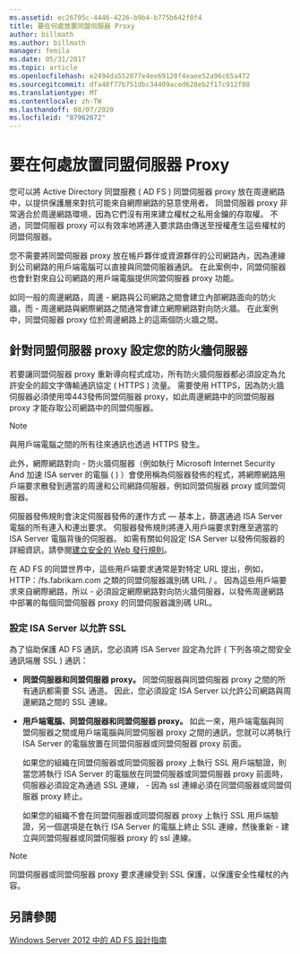 ```yaml
---
ms.assetid: ec26705c-4446-4226-b9b4-b775b642f0f4
title: 要在何處放置同盟伺服器 Proxy
author: billmath
ms.author: billmath
manager: femila
ms.date: 05/31/2017
ms.topic: article
ms.openlocfilehash: e2494da552877e4ee69120f4eaee52a96c65a472
ms.sourcegitcommit: dfa48f77b751dbc34409aced628eb2f17c912f08
ms.translationtype: MT
ms.contentlocale: zh-TW
ms.lasthandoff: 08/07/2020
ms.locfileid: "87962672"
---
```

# <a name="where-to-place-a-federation-server-proxy"></a>要在何處放置同盟伺服器 Proxy

您可以將 Active Directory 同盟服務 \( AD FS \) 同盟伺服器 proxy 放在周邊網路中，以提供保護層來對抗可能來自網際網路的惡意使用者。 同盟伺服器 proxy 非常適合於周邊網路環境，因為它們沒有用來建立權杖之私用金鑰的存取權。 不過，同盟伺服器 proxy 可以有效率地將連入要求路由傳送至授權產生這些權杖的同盟伺服器。

您不需要將同盟伺服器 proxy 放在帳戶夥伴或資源夥伴的公司網路內，因為連線到公司網路的用戶端電腦可以直接與同盟伺服器通訊。 在此案例中，同盟伺服器也會針對來自公司網路的用戶端電腦提供同盟伺服器 proxy 功能。

如同一般的周邊網路，周邊 \- 網路與公司網路之間會建立內部網路面向的防火牆，而 \- 周邊網路與網際網路之間通常會建立網際網路對向防火牆。 在此案例中，同盟伺服器 proxy 位於周邊網路上的這兩個防火牆之間。

## <a name="configuring-your-firewall-servers-for-a-federation-server-proxy"></a>針對同盟伺服器 proxy 設定您的防火牆伺服器
若要讓同盟伺服器 proxy 重新導向程式成功，所有防火牆伺服器都必須設定為允許安全的超文字傳輸通訊協定 \( HTTPS \) 流量。 需要使用 HTTPS，因為防火牆伺服器必須使用埠443發佈同盟伺服器 proxy，如此周邊網路中的同盟伺服器 proxy 才能存取公司網路中的同盟伺服器。

> [!NOTE]
> 與用戶端電腦之間的所有往來通訊也透過 HTTPS 發生。

此外，網際網路對向 \- 防火牆伺服器（例如執行 Microsoft Internet Security And 加速 ISA server 的電腦 \( \) ）會使用稱為伺服器發佈的程式，將網際網路用戶端要求散發到適當的周邊和公司網路伺服器，例如同盟伺服器 proxy 或同盟伺服器。

伺服器發佈規則會決定伺服器發佈的運作方式 — 基本上，篩選通過 ISA Server 電腦的所有連入和連出要求。 伺服器發佈規則將連入用戶端要求對應至適當的 ISA Server 電腦背後的伺服器。 如需有關如何設定 ISA Server 以發佈伺服器的詳細資訊，請參閱[建立安全的 Web 發行規則](https://go.microsoft.com/fwlink/?LinkId=75182)。

在 AD FS 的同盟世界中，這些用戶端要求通常是對特定 URL 提出，例如，HTTP：/fs.fabrikam.com 之類的同盟伺服器識別碼 URL \/ 。 因為這些用戶端要求來自網際網路，所以 \- 必須設定網際網路對向防火牆伺服器，以發佈周邊網路中部署的每個同盟伺服器 proxy 的同盟伺服器識別碼 URL。

### <a name="configuring-isa-server-to-allow-ssl"></a>設定 ISA Server 以允許 SSL
為了協助保護 AD FS 通訊，您必須將 ISA Server 設定為允許 \( 下列各項之間安全通訊端層 SSL \) 通訊：

-   **同盟伺服器和同盟伺服器 proxy。** 同盟伺服器與同盟伺服器 proxy 之間的所有通訊都需要 SSL 通道。 因此，您必須設定 ISA Server 以允許公司網路與周邊網路之間的 SSL 連線。

-   **用戶端電腦、同盟伺服器和同盟伺服器 proxy。** 如此一來，用戶端電腦與同盟伺服器之間或用戶端電腦與同盟伺服器 proxy 之間的通訊，您就可以將執行 ISA Server 的電腦放置在同盟伺服器或同盟伺服器 proxy 前面。

    如果您的組織在同盟伺服器或同盟伺服器 proxy 上執行 SSL 用戶端驗證，則當您將執行 ISA Server 的電腦放在同盟伺服器或同盟伺服器 proxy 前面時，伺服器必須設定為通過 SSL 連線， \- 因為 ssl 連線必須在同盟伺服器或同盟伺服器 proxy 終止。

    如果您的組織不會在同盟伺服器或同盟伺服器 proxy 上執行 SSL 用戶端驗證，另一個選項是在執行 ISA Server 的電腦上終止 SSL 連線，然後重新 \- 建立與同盟伺服器或同盟伺服器 proxy 的 ssl 連線。

> [!NOTE]
> 同盟伺服器或同盟伺服器 proxy 要求連線受到 SSL 保護，以保護安全性權杖的內容。

## <a name="see-also"></a>另請參閱
[Windows Server 2012 中的 AD FS 設計指南](AD-FS-Design-Guide-in-Windows-Server-2012.md)
